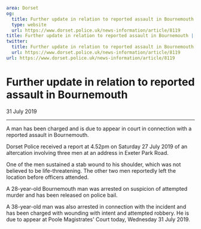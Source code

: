 ```yaml
area: Dorset
og:
  title: Further update in relation to reported assault in Bournemouth
  type: website
  url: https://www.dorset.police.uk/news-information/article/8119
title: Further update in relation to reported assault in Bournemouth |
twitter:
  title: Further update in relation to reported assault in Bournemouth
  url: https://www.dorset.police.uk/news-information/article/8119
url: https://www.dorset.police.uk/news-information/article/8119
```

# Further update in relation to reported assault in Bournemouth

31 July 2019

* * *

A man has been charged and is due to appear in court in connection with a reported assault in Bournemouth.

Dorset Police received a report at 4.52pm on Saturday 27 July 2019 of an altercation involving three men at an address in Exeter Park Road.

One of the men sustained a stab wound to his shoulder, which was not believed to be life-threatening. The other two men reportedly left the location before officers attended.

A 28-year-old Bournemouth man was arrested on suspicion of attempted murder and has been released on police bail.

A 38-year-old man was also arrested in connection with the incident and has been charged with wounding with intent and attempted robbery. He is due to appear at Poole Magistrates' Court today, Wednesday 31 July 2019.
